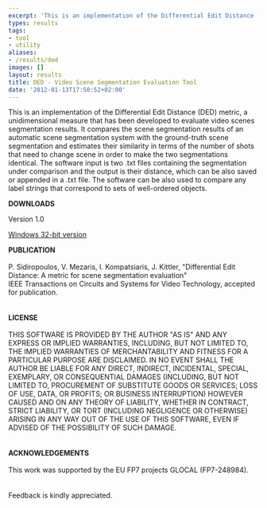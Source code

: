 ```yaml
---
excerpt: 'This is an implementation of the Differential Edit Distance (DED) metric, a unidimensional measure that has been developed to evaluate video scenes segmentation results.'
types: results
tags:
- tool
- utility
aliases:
- /results/ded
images: []
layout: results
title: DED - Video Scene Segmentation Evaluation Tool
date: '2012-01-13T17:50:52+02:00'
---
```

<p>This is an implementation of the Differential Edit Distance (DED) metric, a unidimensional measure that has been developed to evaluate video scenes segmentation results. It compares the scene segmentation results of an automatic scene segmentation system with the ground-truth scene segmentation and estimates their similarity in terms of the number of shots that need to change scene in order to make the two segmentations identical. The software input is two .txt files containing the segmentation under comparison and the output is their distance, which can be also saved or appended in a .txt file. The software can be also used to compare any label strings that correspond to sets of well-ordered objects.</p><!--break--><p><strong>DOWNLOADS</strong></p><p>Version 1.0</p><p><a href="/files/ded/DED.zip">Windows 32-bit version</a></p><p><strong>PUBLICATION</strong><br />
<br />
P. Sidiropoulos, V. Mezaris, I. Kompatsiaris, J. Kittler, &quot;Differential Edit Distance: A metric for scene segmentation evaluation&quot;<br />
IEEE Transactions on Circuits and Systems for Video Technology, accepted for publication.<br />
<br />
<br />
<strong>LICENSE</strong><br />
<br />
THIS SOFTWARE IS PROVIDED BY THE AUTHOR &quot;AS IS&quot; AND ANY EXPRESS OR IMPLIED WARRANTIES, INCLUDING, BUT NOT LIMITED TO, THE IMPLIED WARRANTIES OF MERCHANTABILITY AND FITNESS FOR A PARTICULAR PURPOSE ARE DISCLAIMED. IN NO EVENT SHALL THE AUTHOR BE LIABLE FOR ANY DIRECT, INDIRECT, INCIDENTAL, SPECIAL, EXEMPLARY, OR CONSEQUENTIAL DAMAGES (INCLUDING, BUT NOT LIMITED TO, PROCUREMENT OF SUBSTITUTE GOODS OR SERVICES; LOSS OF USE, DATA, OR PROFITS; OR BUSINESS INTERRUPTION) HOWEVER CAUSED AND ON ANY THEORY OF LIABILITY, WHETHER IN CONTRACT, STRICT LIABILITY, OR TORT (INCLUDING NEGLIGENCE OR OTHERWISE) ARISING IN ANY WAY OUT OF THE USE OF THIS SOFTWARE, EVEN IF ADVISED OF THE POSSIBILITY OF SUCH DAMAGE.<br />
<br />
<br />
<strong>ACKNOWLEDGEMENTS</strong><br />
<br />
This work was supported by the EU FP7 projects GLOCAL (FP7-248984).<br />
<br />
<br />
Feedback is kindly appreciated.<br />
&nbsp;</p>
